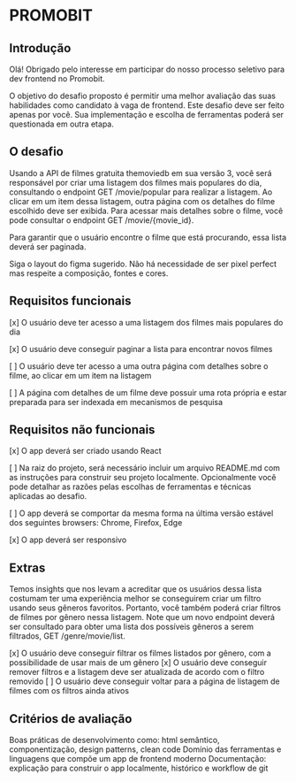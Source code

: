 # PROMOBIT
## Introdução
Olá! Obrigado pelo interesse em participar do nosso processo seletivo para dev frontend no Promobit.

O objetivo do desafio proposto é permitir uma melhor avaliação das suas habilidades como candidato à vaga de frontend. Este desafio deve ser feito apenas por você. Sua implementação e escolha de ferramentas poderá ser questionada em outra etapa.

## O desafio
Usando a API de filmes gratuita themoviedb em sua versão 3, você será responsável por criar uma listagem dos filmes mais populares do dia, consultando o endpoint GET /movie/popular para realizar a listagem. Ao clicar em um item dessa listagem, outra página com os detalhes do filme escolhido deve ser exibida. Para acessar mais detalhes sobre o filme, você pode consultar o endpoint GET /movie/{movie_id}.

Para garantir que o usuário encontre o filme que está procurando, essa lista deverá ser paginada.

Siga o layout do figma sugerido. Não há necessidade de ser pixel perfect mas respeite a composição, fontes e cores.

## Requisitos funcionais
[x] O usuário deve ter acesso a uma listagem dos filmes mais populares do dia

[x] O usuário deve conseguir paginar a lista para encontrar novos filmes

[ ] O usuário deve ter acesso a uma outra página com detalhes sobre o filme, ao clicar em um item na listagem

[ ] A página com detalhes de um filme deve possuir uma rota própria e estar preparada para ser indexada em mecanismos de pesquisa

## Requisitos não funcionais
[x] O app deverá ser criado usando React

[ ] Na raiz do projeto, será necessário incluir um arquivo README.md com as instruções para construir seu projeto localmente. Opcionalmente você pode detalhar as razões pelas escolhas de ferramentas e técnicas aplicadas ao desafio.

[ ] O app deverá se comportar da mesma forma na última versão estável dos seguintes browsers: Chrome, Firefox, Edge

[x] O app deverá ser responsivo

## Extras
Temos insights que nos levam a acreditar que os usuários dessa lista costumam ter uma experiência melhor se conseguirem criar um filtro usando seus gêneros favoritos. Portanto, você também poderá criar filtros de filmes por gênero nessa listagem. Note que um novo endpoint deverá ser consultado para obter uma lista dos possíveis gêneros a serem filtrados, GET /genre/movie/list.

[x] O usuário deve conseguir filtrar os filmes listados por gênero, com a possibilidade de usar mais de um gênero
[x] O usuário deve conseguir remover filtros e a listagem deve ser atualizada de acordo com o filtro removido
[ ] O usuário deve conseguir voltar para a página de listagem de filmes com os filtros ainda ativos

## Critérios de avaliação
Boas práticas de desenvolvimento como: html semântico, componentização, design patterns, clean code
Domínio das ferramentas e linguagens que compõe um app de frontend moderno
Documentação: explicação para construir o app localmente, histórico e workflow de git
